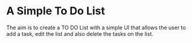 # A Simple To Do List 

The aim is to create a TO DO List with a simple UI that allows the user to add a task, edit the list and also delete the tasks on the list.
